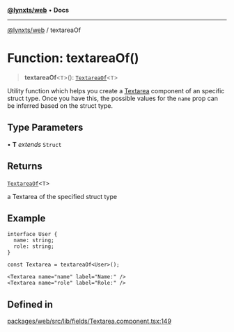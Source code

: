 [**@lynxts/web**](../README.md) • **Docs**

***

[@lynxts/web](../README.md) / textareaOf

# Function: textareaOf()

> **textareaOf**\<`T`\>(): [`TextareaOf`](../type-aliases/TextareaOf.md)\<`T`\>

Utility function which helps you create a [Textarea](Textarea.md) component of an
specific struct type. Once you have this, the possible values for the `name`
prop can be inferred based on the struct type.

## Type Parameters

• **T** *extends* `Struct`

## Returns

[`TextareaOf`](../type-aliases/TextareaOf.md)\<`T`\>

a Textarea of the specified struct type

## Example

```
interface User {
  name: string;
  role: string;
}

const Textarea = textareaOf<User>();

<Textarea name="name" label="Name:" />
<Textarea name="role" label="Role:" />
```

## Defined in

[packages/web/src/lib/fields/Textarea.component.tsx:149](https://github.com/JoseLion/lynxts/blob/main/packages/web/src/lib/fields/Textarea.component.tsx#L149)

